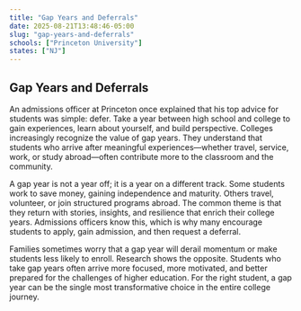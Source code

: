 ```yaml
---
title: "Gap Years and Deferrals"
date: 2025-08-21T13:48:46-05:00
slug: "gap-years-and-deferrals"
schools: ["Princeton University"]
states: ["NJ"]
---
```


## Gap Years and Deferrals

An admissions officer at Princeton once explained that his top advice for students was simple: defer. Take a year between high school and college to gain experiences, learn about yourself, and build perspective. Colleges increasingly recognize the value of gap years. They understand that students who arrive after meaningful experiences—whether travel, service, work, or study abroad—often contribute more to the classroom and the community.

A gap year is not a year off; it is a year on a different track. Some students work to save money, gaining independence and maturity. Others travel, volunteer, or join structured programs abroad. The common theme is that they return with stories, insights, and resilience that enrich their college years. Admissions officers know this, which is why many encourage students to apply, gain admission, and then request a deferral.

Families sometimes worry that a gap year will derail momentum or make students less likely to enroll. Research shows the opposite. Students who take gap years often arrive more focused, more motivated, and better prepared for the challenges of higher education. For the right student, a gap year can be the single most transformative choice in the entire college journey.

